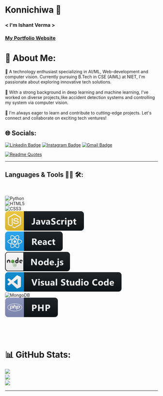 # Konnichiwa 👋

### <  I'm Ishant Verma  >&nbsp;&nbsp;
### [ My Portfolio Website ](https://portfolio-v1-theta-seven.vercel.app/)
# 💫 About Me:
👋 A technology enthusiast specializing in AI/ML, Web-development and computer vision. Currently pursuing B.Tech in CSE (AIML) at NIET, I'm passionate about exploring innovative tech solutions.<br><br>🚀 With a strong background in deep learning and machine learning, I've worked on diverse projects,like accident detection systems and controlling my system via computer vision.<br><br>🔭 I'm always eager to learn and contribute to cutting-edge projects. Let's connect and collaborate on exciting tech ventures!


## 🌐 Socials:
[![Linkedin Badge](https://img.shields.io/badge/-IshantVerma-blue?style=flat-square&logo=Linkedin&logoColor=white&link=https://www.linkedin.com/in/ishant-verma-9ab995220/)](https://www.linkedin.com/in/ishant-verma-9ab995220/)
[![Instagram Badge](https://img.shields.io/badge/-Ishant26_12-purple?style=flat-square&logo=instagram&logoColor=white&link=https://instagram.com/ishant26_12/)](https://instagram.com/ishant26_12)
[![Gmail Badge](https://img.shields.io/badge/-vishant448@gmail.com-c14438?style=flat-square&logo=Gmail&logoColor=white&link=mailto:vishant448@gmail.com)](mailto:vishant448@gmail.com)

[![Readme Quotes](https://quotes-github-readme.vercel.app/api?type=horizontal)](https://github.com/piyushsuthar/github-readme-quotes)
</br>



---
## Languages & Tools 👨‍💻 🛠:
</br>

<p align="center">

<!-- For more icons please follow  https://github.com/MikeCodesDotNET/ColoredBadges -->
![Python](https://img.shields.io/badge/-Python-black?style=flat-square&logo=Python)<br/>
![HTML5](https://img.shields.io/badge/-HTML5-E34F26?style=flat-square&logo=html5&logoColor=white)<br/>
![CSS3](https://img.shields.io/badge/-CSS3-1572B6?style=flat-square&logo=css3)<br/>
![JavaScript](https://raw.githubusercontent.com/MikeCodesDotNET/ColoredBadges/master/svg/dev/languages/js.svg)<br/>
![React.js](https://raw.githubusercontent.com/MikeCodesDotNET/ColoredBadges/master/svg/dev/frameworks/react.svg)<br/>
![Node.js](https://raw.githubusercontent.com/MikeCodesDotNET/ColoredBadges/master/svg/dev/frameworks/nodejs.svg)<br/>
![VS Code](https://raw.githubusercontent.com/MikeCodesDotNET/ColoredBadges/master/svg/dev/tools/visualstudio_code.svg)<br/>
![MongoDB](https://img.shields.io/badge/-MongoDB-black?style=flat-square&logo=mongodb)<br/>
![PHP](https://raw.githubusercontent.com/MikeCodesDotNET/ColoredBadges/4a38660afb7be89a6032218589b4454a1285c7f8/svg/dev/languages/php.svg)<br/>





</br>
</p>
</br>

# 📊 GitHub Stats:
![](https://github-readme-stats.vercel.app/api?username=ishant2612&theme=dark&hide_border=false&include_all_commits=false&count_private=false)<br/>
![](https://github-readme-streak-stats.herokuapp.com/?user=ishant2612&theme=dark&hide_border=false)<br/>
![](https://github-readme-stats.vercel.app/api/top-langs/?username=ishant2612&theme=dark&hide_border=false&include_all_commits=false&count_private=false&layout=compact)





-----------






